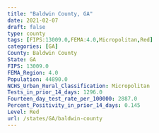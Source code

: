 ```yaml
---
title: "Baldwin County, GA"
date: 2021-02-07
draft: false
type: county
tags: [FIPS:13009.0,FEMA:4.0,Micropolitan,Red]
categories: [GA]
County: Baldwin County
State: GA
FIPS: 13009.0
FEMA_Region: 4.0
Population: 44890.0
NCHS_Urban_Rural_Classification: Micropolitan
Tests_in_prior_14_days: 1296.0
Fourteen_day_test_rate_per_100000: 2887.0
Percent_Positivity_in_prior_14_days: 0.145
Level: Red
url: /states/GA/baldwin-county
---
```



